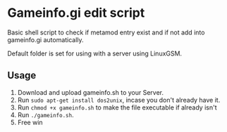 # Gameinfo.gi edit script

Basic shell script to check if metamod entry exist and if not add into gameinfo.gi automatically.

Default folder is set for using with a server using LinuxGSM.

## Usage

1. Download and upload gameinfo.sh to your Server.
2. Run `sudo apt-get install dos2unix`, incase you don't already have it.
3. Run `chmod +x gameinfo.sh` to make the file executable if already isn't
4. Run `./gameinfo.sh`.
5. Free win
